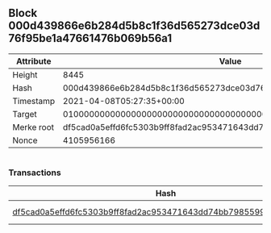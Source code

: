 ## Block 000d439866e6b284d5b8c1f36d565273dce03d76f95be1a47661476b069b56a1

Attribute | Value
--- | ---
Height | 8445
Hash | 000d439866e6b284d5b8c1f36d565273dce03d76f95be1a47661476b069b56a1
Timestamp | 2021-04-08T05:27:35+00:00
Target | 0100000000000000000000000000000000000000000000000000000000000000
Merke root | df5cad0a5effd6fc5303b9ff8fad2ac953471643dd74bb79855992fa79d66519
Nonce | 4105956166

```

```

### Transactions

Hash | Amount
--- | ---
[df5cad0a5effd6fc5303b9ff8fad2ac953471643dd74bb79855992fa79d66519](df5cad0a5effd6fc5303b9ff8fad2ac953471643dd74bb79855992fa79d66519.md) | 10.00000000 SKEPTI 
